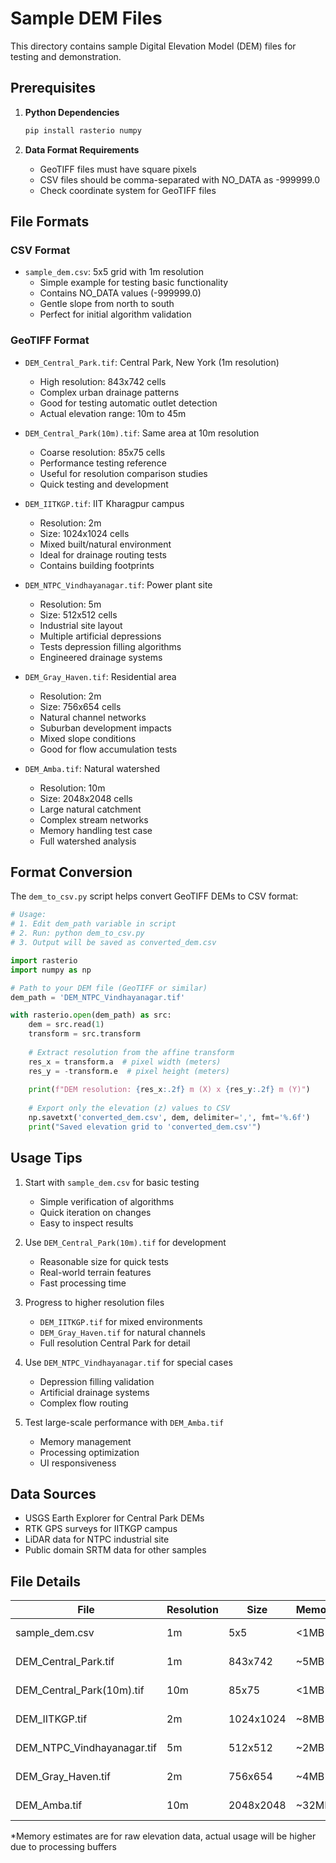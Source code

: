 # Sample DEM Files

This directory contains sample Digital Elevation Model (DEM) files for testing and demonstration.

## Prerequisites

1. **Python Dependencies**
   ```bash
   pip install rasterio numpy
   ```

2. **Data Format Requirements**
   - GeoTIFF files must have square pixels
   - CSV files should be comma-separated with NO_DATA as -999999.0
   - Check coordinate system for GeoTIFF files

## File Formats

### CSV Format
- `sample_dem.csv`: 5x5 grid with 1m resolution
  - Simple example for testing basic functionality
  - Contains NO_DATA values (-999999.0)
  - Gentle slope from north to south
  - Perfect for initial algorithm validation

### GeoTIFF Format
- `DEM_Central_Park.tif`: Central Park, New York (1m resolution)
  - High resolution: 843x742 cells
  - Complex urban drainage patterns
  - Good for testing automatic outlet detection
  - Actual elevation range: 10m to 45m

- `DEM_Central_Park(10m).tif`: Same area at 10m resolution
  - Coarse resolution: 85x75 cells
  - Performance testing reference
  - Useful for resolution comparison studies
  - Quick testing and development

- `DEM_IITKGP.tif`: IIT Kharagpur campus
  - Resolution: 2m
  - Size: 1024x1024 cells
  - Mixed built/natural environment
  - Ideal for drainage routing tests
  - Contains building footprints

- `DEM_NTPC_Vindhayanagar.tif`: Power plant site
  - Resolution: 5m
  - Size: 512x512 cells
  - Industrial site layout
  - Multiple artificial depressions
  - Tests depression filling algorithms
  - Engineered drainage systems

- `DEM_Gray_Haven.tif`: Residential area
  - Resolution: 2m
  - Size: 756x654 cells
  - Natural channel networks
  - Suburban development impacts
  - Mixed slope conditions
  - Good for flow accumulation tests

- `DEM_Amba.tif`: Natural watershed
  - Resolution: 10m
  - Size: 2048x2048 cells
  - Large natural catchment
  - Complex stream networks
  - Memory handling test case
  - Full watershed analysis

## Format Conversion

The `dem_to_csv.py` script helps convert GeoTIFF DEMs to CSV format:

```python
# Usage:
# 1. Edit dem_path variable in script
# 2. Run: python dem_to_csv.py
# 3. Output will be saved as converted_dem.csv

import rasterio
import numpy as np

# Path to your DEM file (GeoTIFF or similar)
dem_path = 'DEM_NTPC_Vindhayanagar.tif'

with rasterio.open(dem_path) as src:
    dem = src.read(1)
    transform = src.transform
    
    # Extract resolution from the affine transform
    res_x = transform.a  # pixel width (meters)
    res_y = -transform.e  # pixel height (meters)
    
    print(f"DEM resolution: {res_x:.2f} m (X) x {res_y:.2f} m (Y)")
    
    # Export only the elevation (z) values to CSV
    np.savetxt('converted_dem.csv', dem, delimiter=',', fmt='%.6f')
    print("Saved elevation grid to 'converted_dem.csv'")
```

## Usage Tips

1. Start with `sample_dem.csv` for basic testing
   - Simple verification of algorithms 
   - Quick iteration on changes
   - Easy to inspect results

2. Use `DEM_Central_Park(10m).tif` for development
   - Reasonable size for quick tests
   - Real-world terrain features
   - Fast processing time

3. Progress to higher resolution files
   - `DEM_IITKGP.tif` for mixed environments
   - `DEM_Gray_Haven.tif` for natural channels
   - Full resolution Central Park for detail

4. Use `DEM_NTPC_Vindhayanagar.tif` for special cases
   - Depression filling validation
   - Artificial drainage systems
   - Complex flow routing

5. Test large-scale performance with `DEM_Amba.tif`
   - Memory management
   - Processing optimization
   - UI responsiveness

## Data Sources

- USGS Earth Explorer for Central Park DEMs
- RTK GPS surveys for IITKGP campus
- LiDAR data for NTPC industrial site
- Public domain SRTM data for other samples

## File Details

| File | Resolution | Size | Memory* | Features |
|------|------------|------|---------|-----------|
| sample_dem.csv | 1m | 5x5 | <1MB | Basic test case |
| DEM_Central_Park.tif | 1m | 843x742 | ~5MB | Urban terrain |
| DEM_Central_Park(10m).tif | 10m | 85x75 | <1MB | Quick testing |
| DEM_IITKGP.tif | 2m | 1024x1024 | ~8MB | Campus terrain |
| DEM_NTPC_Vindhayanagar.tif | 5m | 512x512 | ~2MB | Industrial site |
| DEM_Gray_Haven.tif | 2m | 756x654 | ~4MB | Residential area |
| DEM_Amba.tif | 10m | 2048x2048 | ~32MB | Large watershed |

*Memory estimates are for raw elevation data, actual usage will be higher due to processing buffers